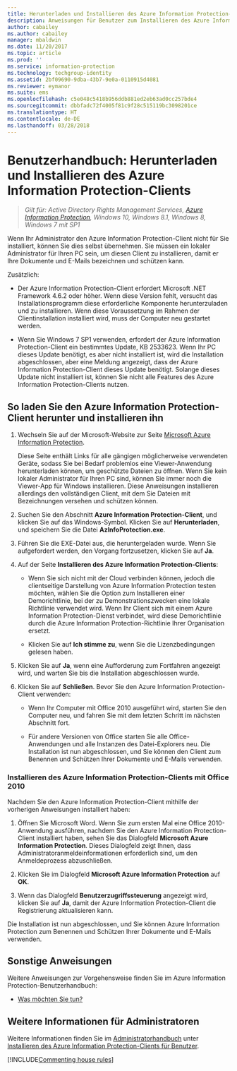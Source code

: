 ```yaml
---
title: Herunterladen und Installieren des Azure Information Protection-Clients
description: Anweisungen für Benutzer zum Installieren des Azure Information Protection-Clients für Windows, damit Sie Ihre Dokumente und E-Mails klassifizieren und schützen können.
author: cabailey
ms.author: cabailey
manager: mbaldwin
ms.date: 11/20/2017
ms.topic: article
ms.prod: ''
ms.service: information-protection
ms.technology: techgroup-identity
ms.assetid: 2bf09690-9dba-43b7-9e0a-0110915d4081
ms.reviewer: eymanor
ms.suite: ems
ms.openlocfilehash: c5e048c5418b956ddb881ed2eb63ad0cc257bde4
ms.sourcegitcommit: dbbfadc72f4005f81c9f28c515119bc3098201ce
ms.translationtype: HT
ms.contentlocale: de-DE
ms.lasthandoff: 03/28/2018
---
```

# <a name="user-guide-download-and-install-the-azure-information-protection-client"></a>Benutzerhandbuch: Herunterladen und Installieren des Azure Information Protection-Clients

>*Gilt für: Active Directory Rights Management Services, [Azure Information Protection](https://azure.microsoft.com/pricing/details/information-protection), Windows 10, Windows 8.1, Windows 8, Windows 7 mit SP1*

Wenn Ihr Administrator den Azure Information Protection-Client nicht für Sie installiert, können Sie dies selbst übernehmen. Sie müssen ein lokaler Administrator für Ihren PC sein, um diesen Client zu installieren, damit er Ihre Dokumente und E-Mails bezeichnen und schützen kann.

Zusätzlich:

- Der Azure Information Protection-Client erfordert Microsoft .NET Framework 4.6.2 oder höher. Wenn diese Version fehlt, versucht das Installationsprogramm diese erforderliche Komponente herunterzuladen und zu installieren. Wenn diese Voraussetzung im Rahmen der Clientinstallation installiert wird, muss der Computer neu gestartet werden.

- Wenn Sie Windows 7 SP1 verwenden, erfordert der Azure Information Protection-Client ein bestimmtes Update, KB 2533623. Wenn Ihr PC dieses Update benötigt, es aber nicht installiert ist, wird die Installation abgeschlossen, aber eine Meldung angezeigt, dass der Azure Information Protection-Client dieses Update benötigt. Solange dieses Update nicht installiert ist, können Sie nicht alle Features des Azure Information Protection-Clients nutzen. 

## <a name="to-download-and-install-the-azure-information-protection-client"></a>So laden Sie den Azure Information Protection-Client herunter und installieren ihn    

1.  Wechseln Sie auf der Microsoft-Website zur Seite [Microsoft Azure Information Protection](https://go.microsoft.com/fwlink/?LinkId=303970).

    Diese Seite enthält Links für alle gängigen möglicherweise verwendeten Geräte, sodass Sie bei Bedarf problemlos eine Viewer-Anwendung herunterladen können, um geschützte Dateien zu öffnen. Wenn Sie kein lokaler Administrator für Ihren PC sind, können Sie immer noch die Viewer-App für Windows installieren. Diese Anweisungen installieren allerdings den vollständigen Client, mit dem Sie Dateien mit Bezeichnungen versehen und schützen können. 

2. Suchen Sie den Abschnitt **Azure Information Protection-Client**, und klicken Sie auf das Windows-Symbol. Klicken Sie auf **Herunterladen**, und speichern Sie die Datei **AzInfoProtection.exe**.     

3. Führen Sie die EXE-Datei aus, die heruntergeladen wurde. Wenn Sie aufgefordert werden, den Vorgang fortzusetzen, klicken Sie auf **Ja**.    

4. Auf der Seite **Installieren des Azure Information Protection-Clients**:     
    - Wenn Sie sich nicht mit der Cloud verbinden können, jedoch die clientseitige Darstellung von Azure Information Protection testen möchten, wählen Sie die Option zum Installieren einer Demorichtlinie, bei der zu Demonstrationszwecken eine lokale Richtlinie verwendet wird. Wenn Ihr Client sich mit einem Azure Information Protection-Dienst verbindet, wird diese Demorichtlinie durch die Azure Information Protection-Richtlinie Ihrer Organisation ersetzt.    

    - Klicken Sie auf **Ich stimme zu**, wenn Sie die Lizenzbedingungen gelesen haben.    

5. Klicken Sie auf **Ja**, wenn eine Aufforderung zum Fortfahren angezeigt wird, und warten Sie bis die Installation abgeschlossen wurde.    

6. Klicken Sie auf **Schließen**. Bevor Sie den Azure Information Protection-Client verwenden:    

    - Wenn Ihr Computer mit Office 2010 ausgeführt wird, starten Sie den Computer neu, und fahren Sie mit dem letzten Schritt im nächsten Abschnitt fort.    
        
    - Für andere Versionen von Office starten Sie alle Office-Anwendungen und alle Instanzen des Datei-Explorers neu. Die Installation ist nun abgeschlossen, und Sie können den Client zum Benennen und Schützen Ihrer Dokumente und E-Mails verwenden.    

### <a name="installing-the-azure-information-protection-client-with-office-2010"></a>Installieren des Azure Information Protection-Clients mit Office 2010    
Nachdem Sie den Azure Information Protection-Client mithilfe der vorherigen Anweisungen installiert haben:    

1. Öffnen Sie Microsoft Word. Wenn Sie zum ersten Mal eine Office 2010-Anwendung ausführen, nachdem Sie den Azure Information Protection-Client installiert haben, sehen Sie das Dialogfeld **Microsoft Azure Information Protection**. Dieses Dialogfeld zeigt Ihnen, dass Administratoranmeldeinformationen erforderlich sind, um den Anmeldeprozess abzuschließen.

2. Klicken Sie im Dialogfeld **Microsoft Azure Information Protection** auf **OK**.

3. Wenn das Dialogfeld **Benutzerzugriffssteuerung** angezeigt wird, klicken Sie auf **Ja**, damit der Azure Information Protection-Client die Registrierung aktualisieren kann.

Die Installation ist nun abgeschlossen, und Sie können Azure Information Protection zum Benennen und Schützen Ihrer Dokumente und E-Mails verwenden.

## <a name="other-instructions"></a>Sonstige Anweisungen    
Weitere Anweisungen zur Vorgehensweise finden Sie im Azure Information Protection-Benutzerhandbuch:

- [Was möchten Sie tun?](client-user-guide.md#what-do-you-want-to-do)

## <a name="additional-information-for-administrators"></a>Weitere Informationen für Administratoren    
Weitere Informationen finden Sie im [Administratorhandbuch](client-admin-guide.md) unter [Installieren des Azure Information Protection-Clients für Benutzer](client-admin-guide-install.md).
 

[!INCLUDE[Commenting house rules](../includes/houserules.md)]  

